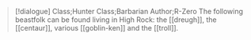 >[!dialogue] Class;Hunter Class;Barbarian Author;R-Zero
>The following beastfolk can be found living in High Rock: the [[dreugh]], the [[centaur]], various [[goblin-ken]] and the [[troll]].